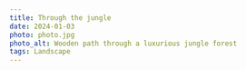 ```yaml
---
title: Through the jungle
date: 2024-01-03
photo: photo.jpg
photo_alt: Wooden path through a luxurious jungle forest
tags: Landscape
---
```

